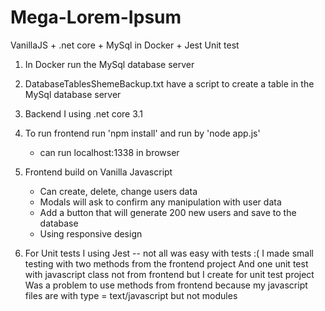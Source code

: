 # Mega-Lorem-Ipsum
VanillaJS + .net core + MySql in Docker + Jest Unit test
 
1. In Docker run the MySql database server 
2. DatabaseTablesShemeBackup.txt have a script to create a table in the MySql database server
 
3. Backend I using .net core 3.1

4. To run frontend run 'npm install' and run by 'node app.js'
    - can run localhost:1338 in browser

5. Frontend build on Vanilla Javascript
    - Can create, delete, change users data
    - Modals will ask to confirm any manipulation with user data
    - Add a button that will generate 200 new users and save to the database
    - Using responsive design
 
6. For Unit tests I using Jest -- not all was easy with tests :( 
    I made small testing with two methods from the frontend project
    And one unit test with javascript class not from frontend but I create for unit test project
    Was a problem to use methods from frontend because my javascript files are with type = text/javascript but not modules
